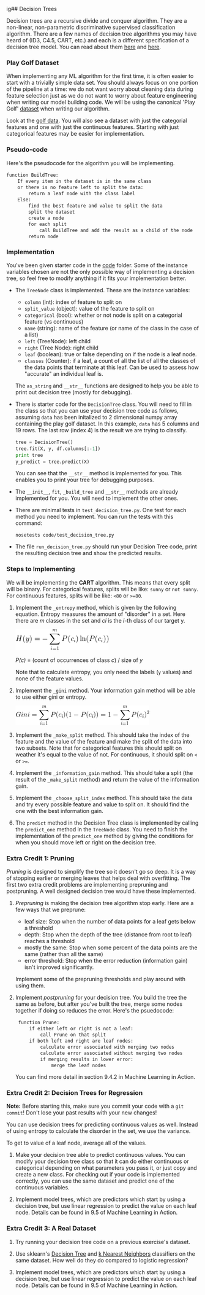 ig## Decision Trees

Decision trees are a recursive divide and conquer algorithm. They are a non-linear, non-parametric discriminative supervised classification algorithm.  There are a few names of decision tree algorithms you may have heard of (ID3, C4.5, CART, etc.) and each is a different specification of a decision tree model.  You can read about them [here](http://stackoverflow.com/questions/9979461/different-decision-tree-algorithms-with-comparison-of-complexity-or-performance) and [here](http://scikit-learn.org/stable/modules/tree.html#tree-algorithms-id3-c4-5-c5-0-and-cart).

### Play Golf Dataset

When implementing any ML algorithm for the first time, it is often easier to start with a trivially simple data set. You should always focus on one portion of the pipeline at a time: we do not want worry about cleaning data during feature selection just as we do not want to worry about feature engineering when writing our model building code.  We will be using the canonical 'Play Golf' [dataset](http://www2.cs.uregina.ca/~dbd/cs831/notes/ml/dtrees/c4.5/c4.5_prob1.html) when writing our algorithm.

Look at the [golf data](data/playgolf.csv). You will also see a dataset with just the categorial features and one with just the continuous features. Starting with just categorical features may be easier for implementation.

### Pseudo-code

Here's the pseudocode for the algorithm you will be implementing.

    function BuildTree:
        If every item in the dataset is in the same class
        or there is no feature left to split the data:
            return a leaf node with the class label
        Else:
            find the best feature and value to split the data 
            split the dataset
            create a node
            for each split
                call BuildTree and add the result as a child of the node
            return node

### Implementation

You've been given starter code in the [code](code) folder. Some of the instance variables chosen are not the only possible way of implementing a decision tree, so feel free to modify anything if it fits your implementation better.

* The `TreeNode` class is implemented. These are the instance variables:

    * `column` (int): index of feature to split on
    * `split_value` (object): value of the feature to split on
    * `categorical` (bool): whether or not node is split on a categorial feature (vs continuous)
    * `name` (string): name of the feature (or name of the class in the case of a list)
    * `left` (TreeNode): left child
    * `right` (Tree Node): right child
    * `leaf` (boolean): true or false depending on if the node is a leaf node.    
    * `classes` (Counter): if a leaf, a count of all the list of all the classes of the data points that terminate at this leaf.  Can be used to assess how "accurate" an individual leaf is.

    The `as_string` and `__str__` functions are designed to help you be able to print out decision tree (mostly for debugging).

* There is starter code for the `DecisionTree` class. You will need to fill in the class so that you can use your decision tree code as follows, assuming `data` has been initalized to 2 dimensional numpy array containing the play golf dataset. In this example, `data` has 5 columns and 19 rows. The last row (index 4) is the result we are trying to classify.

    ```python
    tree = DecisionTree()
    tree.fit(X, y, df.columns[:-1])
    print tree
    y_predict = tree.predict(X)
    ```

    You can see that the `__str__` method is implemented for you. This enables you to print your tree for debugging purposes.

* The `__init__`, `fit`, `_build_tree` and `__str__` methods are already implemented for you. You will need to implement the other ones.

* There are minimal tests in `test_decision_tree.py`. One test for each method you need to implement. You can run the tests with this command:

    ```
    nosetests code/test_decision_tree.py
    ```

* The file `run_decision_tree.py` should run your Decision Tree code, print the resulting decision tree and show the predicted results.

### Steps to Implementing

We will be implementing the **CART** algorithm. This means that every split will be binary. For categorical features, splits will be like: `sunny` or `not sunny`. For continuous features, splits will be like: `<80` or `>=80`.

1. Implement the `_entropy` method, which is given by the following equation. Entropy measures the amount of "disorder" in a set. Here there are *m* classes in the set and *ci* is the *i*-th class of our target y.

    ![shannon entropy](images/entropy.png)

    *P(c)* = (count of occurrences of class *c*) / size of *y*

    Note that to calculate entropy, you only need the labels (`y` values) and none of the feature values.

2. Implement the `_gini` method. Your information gain method will be able to use either gini or entropy.

    ![gini impurity](images/gini.png)

3. Implement the `_make_split` method. This should take the index of the feature and the value of the feature and make the split of the data into two subsets. Note that for categorical features this should split on weather it's equal to the value of not. For continuous, it should split on `<` or `>=`.

4. Implement the `_information_gain` method. This should take a split (the result of the `_make_split` method) and return the value of the information gain.

5. Implement the `_choose_split_index` method. This should take the data and try every possible feature and value to split on. It should find the one with the best information gain.

6. The `predict` method in the Decision Tree class is implemented by calling the `predict_one` method in the `TreeNode` class. You need to finish the implementation of the `predict_one` method by giving the conditions for when you should move left or right on the decision tree.


### Extra Credit 1: Pruning

*Pruning* is designed to simplify the tree so it doesn't go so deep. It is a way of stopping earlier or merging leaves that helps deal with overfitting. The first two extra credit problems are implementing prepruning and postpruning. A well designed decision tree would have these implemented.

1. *Prepruning* is making the decision tree algorithm stop early. Here are a few ways that we preprune:
    * leaf size: Stop when the number of data points for a leaf gets below a threshold
    * depth: Stop when the depth of the tree (distance from root to leaf) reaches a threshold
    * mostly the same: Stop when some percent of the data points are the same (rather than all the same)
    * error threshold: Stop when the error reduction (information gain) isn't improved significantly.
    
    Implement some of the prepruning thresholds and play around with using them.

2. Implement *postpruning* for your decision tree. You build the tree the same as before, but after you've built the tree, merge some nodes together if doing so reduces the error. Here's the psuedocode:

        function Prune:
            if either left or right is not a leaf:
                call Prune on that split
            if both left and right are leaf nodes:
                calculate error associated with merging two nodes
                calculate error associated without merging two nodes
                if merging results in lower error:
                    merge the leaf nodes

    You can find more detail in section 9.4.2 in Machine Learning in Action.


### Extra Credit 2: Decision Trees for Regression

**Note:** Before starting this, make sure you commit your code with a `git commit`! Don't lose your past results with your new changes!

You can use decision trees for predicting continuous values as well. Instead of using entropy to calculate the disorder in the set, we use the variance.

To get to value of a leaf node, average all of the values.

1. Make your decision tree able to predict continuous values. You can modify your decision tree class so that it can do either continuous or categorical depending on what parameters you pass it, or just copy and create a new class. For checking out if your code is implemented correctly, you can use the same dataset and predict one of the continuous variables.

2. Implement model trees, which are predictors which start by using a decision tree, but use linear regression to predict the value on each leaf node. Details can be found in 9.5 of Machine Learning in Action.


### Extra Credit 3: A Real Dataset

1. Try running your decision tree code on a previous exercise's dataset.

2. Use sklearn's [Decision Tree](http://scikit-learn.org/stable/modules/tree.html#classification) and [k Nearest Neighbors](http://scikit-learn.org/stable/modules/generated/sklearn.neighbors.KNeighborsClassifier.html) classifiers on the same dataset. How well do they do compared to logistic regression?

3. Implement model trees, which are predictors which start by using a decision tree, but use linear regression to predict the value on each leaf node. Details can be found in 9.5 of Machine Learning in Action.

